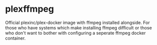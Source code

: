 # plexffmpeg
Official plexinc/plex-docker image with ffmpeg installed alongside.  For those who have systems which make installing ffmpeg difficult or those who don't want to bother with configuring a seperate ffmpeg docker container.
